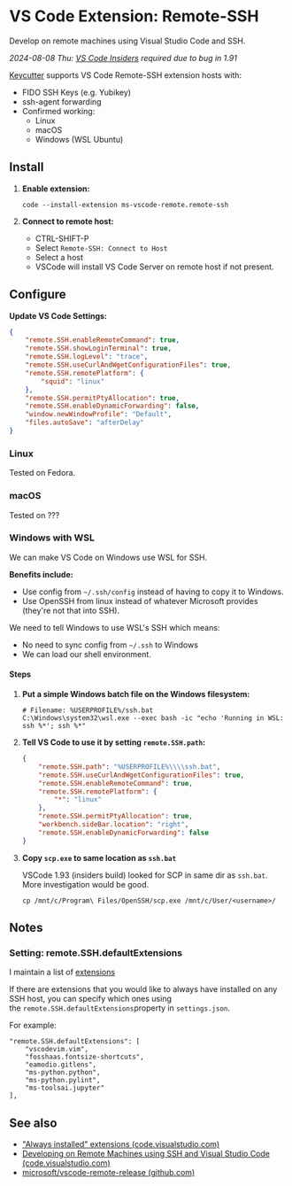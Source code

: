 # VS Code Extension: Remote-SSH

Develop on remote machines using Visual Studio Code and SSH.

*2024-08-08 Thu: [VS Code Insiders](https://code.visualstudio.com/insiders/) required due to bug in 1.91*

[Keycutter](https://github.com/mbailey/keycutter) supports VS Code Remote-SSH extension hosts with:

- FIDO SSH Keys (e.g. Yubikey)
- ssh-agent forwarding
- Confirmed working:
    - Linux
    - macOS
    - Windows (WSL Ubuntu)

## Install

1. **Enable extension:**

    ```
    code --install-extension ms-vscode-remote.remote-ssh
    ```

2. **Connect to remote host:**

    - CTRL-SHIFT-P
    - Select `Remote-SSH: Connect to Host`
    - Select a host
    - VSCode will install VS Code Server on remote host if not present.

## Configure


**Update VS Code Settings:**

```json
{
    "remote.SSH.enableRemoteCommand": true,
    "remote.SSH.showLoginTerminal": true,
    "remote.SSH.logLevel": "trace",
    "remote.SSH.useCurlAndWgetConfigurationFiles": true,
    "remote.SSH.remotePlatform": {
        "squid": "linux"
    },
    "remote.SSH.permitPtyAllocation": true,
    "remote.SSH.enableDynamicForwarding": false,
    "window.newWindowProfile": "Default",
    "files.autoSave": "afterDelay"
}
```

### Linux

Tested on Fedora.

### macOS

Tested on ???

### Windows with WSL

We can make VS Code on Windows use WSL for SSH.

**Benefits include:**

- Use config from `~/.ssh/config` instead of having to copy it to Windows.
- Use OpenSSH from linux instead of whatever Microsoft provides (they're not that into SSH).

We need to tell Windows to use WSL's SSH which means:

- No need to sync config from `~/.ssh` to Windows
- We can load our shell environment.

#### Steps

1. **Put a simple Windows batch file on the Windows filesystem:**

    ```
    # Filename: %USERPROFILE%/ssh.bat
    C:\Windows\system32\wsl.exe --exec bash -ic "echo 'Running in WSL: ssh %*'; ssh %*"
    ```
    
2. **Tell VS Code to use it by setting `remote.SSH.path`:**

    ```json
    {
        "remote.SSH.path": "%USERPROFILE%\\\\ssh.bat",
        "remote.SSH.useCurlAndWgetConfigurationFiles": true,
        "remote.SSH.enableRemoteCommand": true,
        "remote.SSH.remotePlatform": {
            "*": "linux"
        },
        "remote.SSH.permitPtyAllocation": true,
        "workbench.sideBar.location": "right",
        "remote.SSH.enableDynamicForwarding": false
    }
    ```

3. **Copy `scp.exe` to same location as `ssh.bat`**

    VSCode 1.93 (insiders build) looked for SCP in same dir as `ssh.bat`.
    More investigation would be good.

    ```
    cp /mnt/c/Program\ Files/OpenSSH/scp.exe /mnt/c/User/<username>/
    ```

## Notes

### Setting: remote.SSH.defaultExtensions

I maintain a list of [extensions](extensions.md)

If there are extensions that you would like to always have installed on any SSH host, you can specify which ones using the `remote.SSH.defaultExtensions`property in `settings.json`. 

For example:

```
"remote.SSH.defaultExtensions": [
    "vscodevim.vim",
    "fosshaas.fontsize-shortcuts",
    "eamodio.gitlens",
    "ms-python.python",
    "ms-python.pylint",
    "ms-toolsai.jupyter"
],
```


## See also

- ["Always installed" extensions (code.visualstudio.com)](https://code.visualstudio.com/docs/remote/ssh#_always-installed-extensions)
- [Developing on Remote Machines using SSH and Visual Studio Code (code.visualstudio.com)](https://code.visualstudio.com/docs/remote/ssh)
- [microsoft/vscode-remote-release (github.com)](https://github.com/Microsoft/vscode-remote-release)
